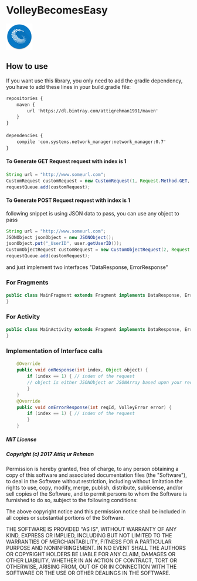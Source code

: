 # VolleyBecomesEasy

<img src="/ic_launcher.png"/>

## How to use
If you want use this library, you only need to add the gradle dependency, you have to add these lines in your build.gradle file:

```xml
repositories {
    maven {
        url 'https://dl.bintray.com/attiqrehman1991/maven'
    }
}

dependencies {
    compile 'com.systems.network_manager:network_manager:0.7'
}
```

#### To Generate GET Request request with index is 1
```java
String url = "http://www.someurl.com";
CustomRequest customRequest = new CustomRequest(1, Request.Method.GET, url, null, this, this);
requestQueue.add(customRequest);
```
#### To Generate POST Request request with index is 1
following snippet is using JSON data to pass, you can use any object to pass
```java
String url = "http://www.someurl.com";
JSONObject jsonObject = new JSONObject();
jsonObject.put("_UserID", user.getUserID());
CustomObjectRequest customRequest = new CustomObjectRequest(2, Request.Method.POST, url, jsonObject, MainFragment.this, MainFragment.this, null);
requestQueue.add(customRequest);
```
and just implement two interfaces "DataResponse, ErrorResponse"

### For Fragments
```java
public class MainFragment extends Fragment implements DataResponse, ErrorResponse {
}
```
### For Activity
```java
public class MainActivity extends Fragment implements DataResponse, ErrorResponse {
}
```

### Implementation of Interface calls
```java
    @Override
    public void onResponse(int index, Object object) {
        if (index == 1) { // index of the request
        // object is either JSONObject or JSONArray based upon your received object
        }
    }
    @Override
    public void onErrorResponse(int reqId, VolleyError error) {
        if (index == 1) { // index of the request
        }
    }
```


##### MIT License

##### Copyright (c) 2017 Attiq ur Rehman
Permission is hereby granted, free of charge, to any person obtaining a copy
of this software and associated documentation files (the "Software"), to deal
in the Software without restriction, including without limitation the rights
to use, copy, modify, merge, publish, distribute, sublicense, and/or sell
copies of the Software, and to permit persons to whom the Software is
furnished to do so, subject to the following conditions:

The above copyright notice and this permission notice shall be included in all
copies or substantial portions of the Software.

THE SOFTWARE IS PROVIDED "AS IS", WITHOUT WARRANTY OF ANY KIND, EXPRESS OR
IMPLIED, INCLUDING BUT NOT LIMITED TO THE WARRANTIES OF MERCHANTABILITY,
FITNESS FOR A PARTICULAR PURPOSE AND NONINFRINGEMENT. IN NO EVENT SHALL THE
AUTHORS OR COPYRIGHT HOLDERS BE LIABLE FOR ANY CLAIM, DAMAGES OR OTHER
LIABILITY, WHETHER IN AN ACTION OF CONTRACT, TORT OR OTHERWISE, ARISING FROM,
OUT OF OR IN CONNECTION WITH THE SOFTWARE OR THE USE OR OTHER DEALINGS IN THE
SOFTWARE.
